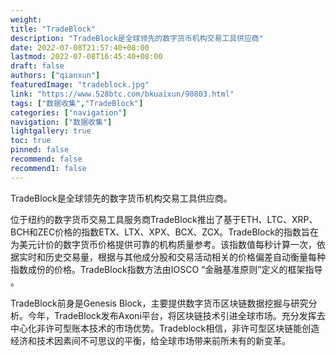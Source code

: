 ```yaml
---
weight: 
title: "TradeBlock"
description: "TradeBlock是全球领先的数字货币机构交易工具供应商"
date: 2022-07-08T21:57:40+08:00
lastmod: 2022-07-08T16:45:40+08:00
draft: false
authors: ["qianxun"]
featuredImage: "tradeblock.jpg"
link: "https://www.528btc.com/bkuaixun/90803.html"
tags: ["数据收集","TradeBlock"]
categories: ["navigation"]
navigation: ["数据收集"]
lightgallery: true
toc: true
pinned: false
recommend: false
recommend1: false
---
```

TradeBlock是全球领先的数字货币机构交易工具供应商。

位于纽约的数字货币交易工具服务商TradeBlock推出了基于ETH、LTC、XRP、BCH和ZEC价格的指数ETX、LTX、XPX、BCX、ZCX。TradeBlock的指数旨在为美元计价的数字货币价格提供可靠的机构质量参考。该指数值每秒计算一次，依据实时和历史交易量，根据与其他成分股和交易活动相关的价格偏差自动衡量每种指数成份的价格。TradeBlock指数方法由IOSCO “金融基准原则”定义的框架指导 。

TradeBlock前身是Genesis Block，主要提供数字货币区块链数据挖掘与研究分析。今年，TradeBlock发布Axoni平台，将区块链技术引进全球市场。充分发挥去中心化非许可型账本技术的市场优势。Tradeblock相信，非许可型区块链能创造经济和技术因素间不可思议的平衡，给全球市场带来前所未有的新变革。